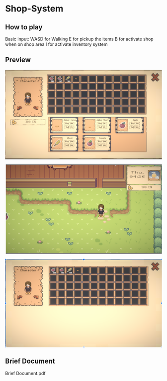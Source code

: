 # Shop-System

## How to play 

Basic input:
    WASD for Walking
    E for pickup the items
    B for activate shop when on shop area
    I for activate inventory system
 
## Preview
![](2023-04-27-04-38-19.png)

![](2023-04-27-04-38-41.png)

![](2023-04-27-04-39-02.png)

## Brief Document
Brief Document.pdf
